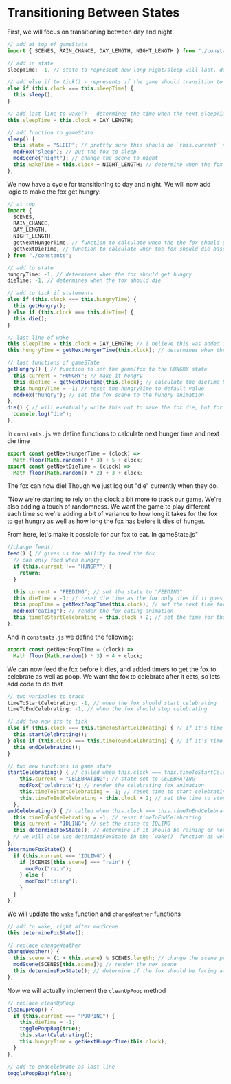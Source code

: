 # Transitioning Between States

First, we will focus on transitioning between day and night.

```js
// add at top of gameState
import { SCENES, RAIN_CHANCE, DAY_LENGTH, NIGHT_LENGTH } from "./constants";

// add in state
sleepTime: -1, // state to represent how long night/sleep will last, defaulted to -1

// add else if to tick() - represents if the game should transition to a sleeping fox/night
else if (this.clock === this.sleepTime) {
  this.sleep();
}

// add last line to wake() - determines the time when the next sleepTime should be after waking
this.sleepTime = this.clock + DAY_LENGTH;

// add function to gameState
sleep() {
  this.state = "SLEEP"; // prettty sure this should be `this.current` not `this.state`
  modFox("sleep"); // put the fox to sleep
  modScene("night"); // change the scene to night
  this.wakeTime = this.clock + NIGHT_LENGTH; // determine when the fox should wake up
},
```

We now have a cycle for transitioning to day and night. We will now add logic to make the fox get hungry:

```js
// at top
import {
  SCENES,
  RAIN_CHANCE,
  DAY_LENGTH,
  NIGHT_LENGTH,
  getNextHungerTime, // function to calculate when the the fox should get hungry based on current `clock`
  getNextDieTime, // function to calculate when the fox should die based on current `clock`
} from "./constants";

// add to state
hungryTime: -1, // determines when the fox should get hungry
dieTime: -1, // determines when the fox should die

// add to tick if statements
else if (this.clock === this.hungryTime) {
  this.getHungry();
} else if (this.clock === this.dieTime) {
  this.die();
}

// last line of wake
this.sleepTime = this.clock + DAY_LENGTH; // I believe this was added in the previous section
this.hungryTime = getNextHungerTime(this.clock); // determines when the fox should get hungry based on the clock

// last functions of gameSTate
getHungry() { // function to set the game/fox to the HUNGRY state
  this.current = "HUNGRY"; // make it hongry
  this.dieTime = getNextDieTime(this.clock); // calculate the dieTime based on clock
  this.hungryTime = -1; // reset the hungryTime to default value
  modFox("hungry"); // set the fox scene to the hungry animation
},
die() { // will eventually write this out to make the fox die, but for now just logging out "die"
  console.log("die");
},
```

In `constants.js` we define functions to calculate next hunger time and next die time

```js
export const getNextHungerTime = (clock) =>
  Math.floor(Math.random() * 3) + 5 + clock;
export const getNextDieTime = (clock) =>
  Math.floor(Math.random() * 2) + 3 + clock;
```

The fox can now die! Though we just log out "die" currently when they do.

"Now we're starting to rely on the clock a bit more to track our game. We're also adding a touch of randomness. We want the game to play different each time so we're adding a bit of variance to how long it takes for the fox to get hungry as well as how long the fox has before it dies of hunger.

From here, let's make it possible for our fox to eat. In gameState.js"

```js
//change feed()
feed() { // gives us the ability to feed the fox
  // can only feed when hungry
  if (this.current !== "HUNGRY") {
    return;
  }

  this.current = "FEEDING"; // set the state to "FEEDING"
  this.dieTime = -1; // reset die time as the fox only dies if it goes unfed
  this.poopTime = getNextPoopTime(this.clock); // set the next time for the fox to poop
  modFox("eating"); // render the fox eating animation
  this.timeToStartCelebrating = this.clock + 2; // set the time for the fox to begin its little celebration jig
},
```

And in `constants.js` we define the following:

```js
export const getNextPoopTime = (clock) =>
  Math.floor(Math.random() * 3) + 4 + clock;
```

We can now feed the fox before it dies, and added timers to get the fox to celebrate as well as poop. We want the fox to celebrate after it eats, so lets add code to do that

```js
// two variables to track
timeToStartCelebrating: -1, // when the fox should start celebrating
timeToEndCelebrating: -1, // when the fox should stop celebrating

// add two new ifs to tick
else if (this.clock === this.timeToStartCelebrating) { // if it's time to celebrate, we celebrate
  this.startCelebrating();
} else if (this.clock === this.timeToEndCelebrating) { // if it's time to stop celebrating, we stop
  this.endCelebrating();
}

// two new functions in game state
startCelebrating() { // called when this.clock === this.timeToStartCelebrating
    this.current = "CELEBRATING"; // state set to CELEBRATING
    modFox("celebrate"); // render the celebrating fox animation
    this.timeToStartCelebrating = -1; // reset time to start celebrating
    this.timeToEndCelebrating = this.clock + 2; // set the time to stop celebrating to two clock ticks from now
  },
endCelebrating() { // called when this.clock === this.timeToEndCelebrating
  this.timeToEndCelebrating = -1; // reset timeToEndCelebrating
  this.current = "IDLING"; // set the state to IDLING
  this.determineFoxState(); // determine if it should be raining or not - if it's raining, the fox should be facing away
  // we will also use determineFoxState in the `wake()` function as well
},
determineFoxState() {
  if (this.current === 'IDLING') {
    if (SCENES[this.scene] === "rain") {
      modFox("rain");
    } else {
      modFox("idling");
    }
  }
},
```

We will update the `wake` function and `changeWeather` functions

```js
// add to wake, right after modScene
this.determineFoxState();

// replace changeWeather
changeWeather() {
  this.scene = (1 + this.scene) % SCENES.length; // change the scene property to be the opposite?
  modScene(SCENES[this.scene]); // render the nex scene
  this.determineFoxState(); // determine if the fox should be facing away (it is raining) or if it is day and the fox is facing us
},
```

Now we will actually implement the `cleanUpPoop` method

```js
// replace cleanUpPoop
cleanUpPoop() {
  if (this.current === "POOPING") {
    this.dieTime = -1;
    togglePoopBag(true);
    this.startCelebrating();
    this.hungryTime = getNextHungerTime(this.clock);
  }
},

// add to endCelebrate as last line
togglePoopBag(false);
```
